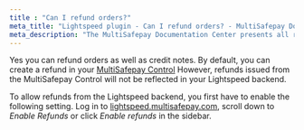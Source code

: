 ```yaml
---
title : "Can I refund orders?"
meta_title: "Lightspeed plugin - Can I refund orders? - MultiSafepay Docs"
meta_description: "The MultiSafepay Documentation Center presents all relevant information about our Plugins and API. You can also find support pages for payment methods, tools and general questions as well as the contact details of our Support and Integration Teams."
---
```


Yes you can refund orders as well as credit notes. By default, you can create a refund in your [MultiSafepay Control](https://merchant.multisafepay.com) However, refunds issued from the MultiSafepay Control will not be reflected in your Lightspeed backend.

To allow refunds from the Lightspeed backend, you first have to enable the following setting. Log in to [lightspeed.multisafepay.com](https://lightspeed.multisafepay.com/settings), scroll down to _Enable Refunds_ or click _Enable refunds_ in the sidebar.
